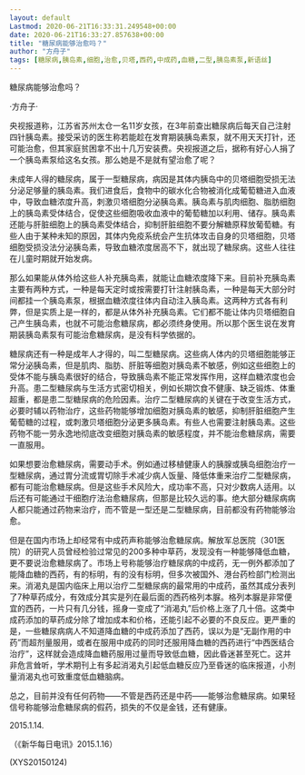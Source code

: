 ```yaml
---
layout: default
Lastmod: 2020-06-21T16:33:31.249548+00:00
date: 2020-06-21T16:33:27.857638+00:00
title: "糖尿病能够治愈吗？"
author: "方舟子"
tags: [糖尿病,胰岛素,细胞,治愈,贝塔,西药,中成药,血糖,二型,胰岛素泵,新语丝]
---
```


糖尿病能够治愈吗？

·方舟子·

央视报道称，江苏省苏州太仓一名11岁女孩，在3年前查出糖尿病后每天自己注射四针胰岛素。接受采访的医生称若能趁在发育期装胰岛素泵，就不用天天打针，还可能治愈，但其家庭贫困拿不出十几万安装费。央视报道之后，据称有好心人捐了一个胰岛素泵给这名女孩。那么她是不是就有望治愈了呢？

未成年人得的糖尿病，属于一型糖尿病，病因是其体内胰岛中的贝塔细胞受损无法分泌足够量的胰岛素。我们进食后，食物中的碳水化合物被消化成葡萄糖进入血液中，导致血糖浓度升高，刺激贝塔细胞分泌胰岛素。胰岛素与肌肉细胞、脂肪细胞上的胰岛素受体结合，促使这些细胞吸收血液中的葡萄糖加以利用、储存。胰岛素还能与肝脏细胞上的胰岛素受体结合，抑制肝脏细胞不要分解糖原释放葡萄糖。有些人由于某种未知的原因，其体内免疫系统会产生抗体攻击自身的贝塔细胞，贝塔细胞受损没法分泌胰岛素，导致血糖浓度居高不下，就出现了糖尿病。这些人往往在儿童时期就开始发病。

那么如果能从体外给这些人补充胰岛素，就能让血糖浓度降下来。目前补充胰岛素主要有两种方式，一种是每天定时或按需要打针注射胰岛素，一种是每天大部分时间都挂一个胰岛素泵，根据血糖浓度往体内自动注入胰岛素。这两种方式各有利弊，但是实质上是一样的，都是从体外补充胰岛素。它们都不能让体内贝塔细胞自己产生胰岛素，也就不可能治愈糖尿病，都必须终身使用。所以那个医生说在发育期装胰岛素泵有可能治愈糖尿病，是没有科学依据的。

糖尿病还有一种是成年人才得的，叫二型糖尿病。这些病人体内的贝塔细胞能够正常分泌胰岛素，但是肌肉、脂肪、肝脏等细胞对胰岛素不敏感，例如这些细胞上的受体不能与胰岛素很好的结合，导致胰岛素不能正常发挥作用，这样血糖浓度也会升高。患二型糖尿病与生活方式密切相关，例如长期饮食不健康、缺乏锻炼、体重超重，都是患二型糖尿病的危险因素。治疗二型糖尿病的关键在于改变生活方式，必要时辅以药物治疗，这些药物能够增加细胞对胰岛素的敏感，抑制肝脏细胞产生葡萄糖的过程，或刺激贝塔细胞分泌更多胰岛素。有些人也需要注射胰岛素。这些药物不能一劳永逸地彻底改变细胞对胰岛素的敏感程度，并不能治愈糖尿病，需要一直服用。

如果想要治愈糖尿病，需要动手术。例如通过移植健康人的胰腺或胰岛细胞治疗一型糖尿病，通过胃分流或胃切除手术减少病人饭量、降低体重来治疗二型糖尿病，都有可能治愈糖尿病。但是这些手术风险大，成功率不高，只对少数病人适用。以后还有可能通过干细胞疗法治愈糖尿病，但那是比较久远的事。绝大部分糖尿病病人都只能通过药物来治疗，而不管是一型还是二型糖尿病，目前都没有药物能够治愈。

但是在国内市场上却经常有中成药声称能够治愈糖尿病。解放军总医院（301医院）的研究人员曾经检验过常见的200多种中草药，发现没有一种能够降低血糖，更不要说治愈糖尿病了。市场上号称能够治疗糖尿病的中成药，无一例外都添加了能降血糖的西药，有的标明，有的没有标明，但多次被国外、港台药检部门检测出来。消渴丸是国内临床上用以治疗二型糖尿病的最常用的中成药，虽然其成分表列了7种草药成分，有效成分其实是列在最后面的西药格列本脲。格列本脲是非常便宜的西药，一片只有几分钱，摇身一变成了“消渴丸”后价格上涨了几十倍。这类中成药添加的草药成分除了增加成本和价格，还能引起不必要的不良反应。更严重的是，一些糖尿病病人不知道降血糖的中成药添加了西药，误以为是“无副作用的中药”而超剂量服用，或者在服用中成药的同时还服用降血糖的西药进行“中西医结合治疗”，这样就会造成降血糖药服用过量而导致低血糖，因此昏迷甚至死亡。这并非危言耸听，学术期刊上有多起消渴丸引起低血糖反应乃至昏迷的临床报道，小剂量消渴丸也可致重度低血糖脑病。

总之，目前并没有任何药物——不管是西药还是中药——能够治愈糖尿病。如果轻信号称能够治愈糖尿病的假药，损失的不仅是金钱，还有健康。

2015.1.14.

（《新华每日电讯》2015.1.16）

(XYS20150124)

